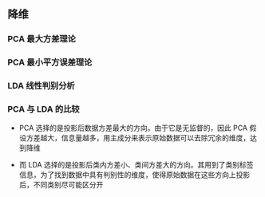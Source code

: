 ## 降维

### PCA 最大方差理论

### PCA 最小平方误差理论

### LDA 线性判别分析

### PCA 与 LDA 的比较

- PCA 选择的是投影后数据方差最大的方向。由于它是无监督的，因此 PCA 假设方差越大，信息量越多，用主成分来表示原始数据可以去除冗余的维度，达到降维

- 而 LDA 选择的是投影后类内方差小、类间方差大的方向。其用到了类别标签信息，为了找到数据中具有判别性的维度，使得原始数据在这些方向上投影后，不同类别尽可能区分开

